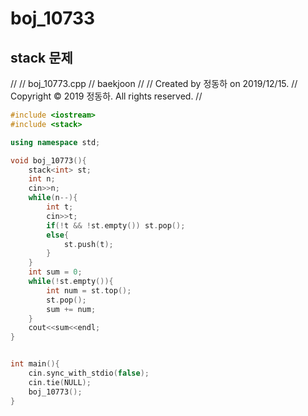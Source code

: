 # boj_10733

## stack 문제

//
//  boj_10773.cpp
//  baekjoon
//
//  Created by 정동하 on 2019/12/15.
//  Copyright © 2019 정동하. All rights reserved.
//

~~~c++
#include <iostream>
#include <stack>

using namespace std;

void boj_10773(){
    stack<int> st;
    int n;
    cin>>n;
    while(n--){
        int t;
        cin>>t;
        if(!t && !st.empty()) st.pop();
        else{
            st.push(t);
        }
    }
    int sum = 0;
    while(!st.empty()){
        int num = st.top();
        st.pop();
        sum += num;
    }
    cout<<sum<<endl;
}


int main(){
    cin.sync_with_stdio(false);
    cin.tie(NULL);
    boj_10773();
}
~~~
